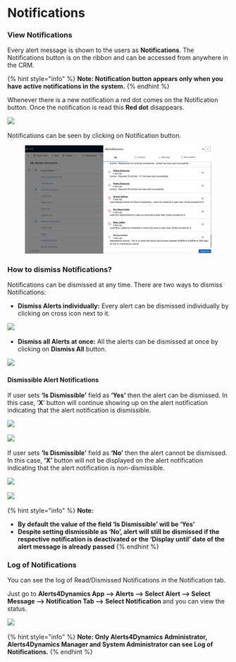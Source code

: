 # Notifications

### View Notifications

Every alert message is shown to the users as **Notifications**. The Notifications button is on the ribbon and can be accessed from anywhere in the CRM.

{% hint style="info" %}
**Note: Notification button appears only when you have active notifications in the system.**&#x20;
{% endhint %}

Whenever there is a new notification a red dot comes on the Notification button. Once the notification is read this **Red dot** disappears.

![](../../.gitbook/assets/Noti\_1.png)

Notifications can be seen by clicking on Notification button.

<figure><img src="../../.gitbook/assets/VIEW AND Dismiss notification (1).png" alt=""><figcaption></figcaption></figure>

### How to dismiss Notifications?

Notifications can be dismissed at any time. There are two ways to dismiss Notifications:

* **Dismiss Alerts individually:** Every alert can be dismissed individually by clicking on cross icon next to it.

![](../../.gitbook/assets/Noti\_3.png)

* **Dismiss all Alerts at once:** All the alerts can be dismissed at once by clicking on **Dismiss All** button.

![](../../.gitbook/assets/Noti\_4.png)

#### Dismissible Alert Notifications

If user sets **‘Is Dismissible’** field as **‘Yes’** then the alert can be dismissed. In this case, ‘**X**’ button will continue showing up on the alert notification indicating that the alert notification is dismissible.

![](../../.gitbook/assets/Dismiss\_1.png)

![](../../.gitbook/assets/Dismiss\_2.png)

If user sets **‘Is Dismissible’** field as **‘No’** then the alert cannot be dismissed. In this case, **‘X’** button will not be displayed on the alert notification indicating that the alert notification is non-dismissible.

![](../../.gitbook/assets/Dismiss\_3.png)

![](../../.gitbook/assets/Dismiss\_4.png)

{% hint style="info" %}
**Note:**

* **By default the value of the field ‘Is Dismissible’ will be ‘Yes’**&#x20;
* **Despite setting dismissible as ‘No’, alert will still be dismissed if the respective notification is deactivated or the ‘Display until’ date of the alert message is already passed**
{% endhint %}

### Log of Notifications

You can see the log of Read/Dismissed Notifications in the Notification tab.

Just go to **Alerts4Dynamics App --> Alerts --> Select Alert --> Select Message --> Notification Tab --> Select Notification** and you can view the status.&#x20;

![](../../.gitbook/assets/Noti\_5.png)

{% hint style="info" %}
**Note: Only Alerts4Dynamics Administrator, Alerts4Dynamics Manager and System Administrator can see Log of Notifications.**
{% endhint %}

&#x20;
